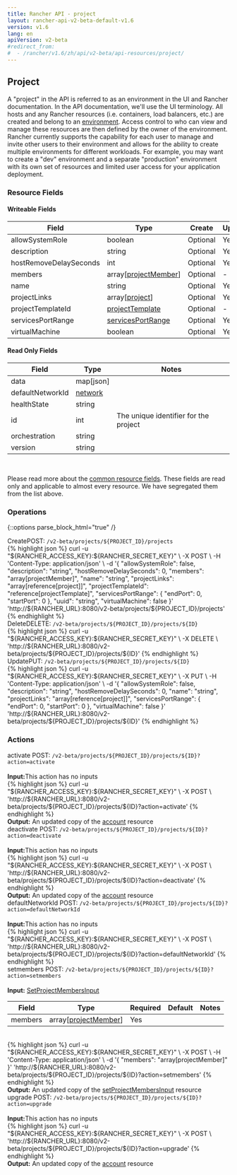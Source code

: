 ```yaml
---
title: Rancher API - project
layout: rancher-api-v2-beta-default-v1.6
version: v1.6
lang: en
apiVersion: v2-beta
#redirect_from:
#  - /rancher/v1.6/zh/api/v2-beta/api-resources/project/
---
```


## Project

A "project" in the API is referred to as an environment in the UI and Rancher documentation. In the API documentation, we'll use the UI terminology. All hosts and any Rancher resources (i.e. containers, load balancers, etc.) are created and belong to an [environment]({{site.baseurl}}/rancher/{{page.version}}/{{page.lang}}/environments/). Access control to who can view and manage these resources are then defined by the owner of the environment. Rancher currently supports the capability for each user to manage and invite other users to their environment and allows for the ability to create multiple environments for different workloads. For example, you may want to create a "dev" environment and a separate "production" environment with its own set of resources and limited user access for your application deployment.

### Resource Fields

#### Writeable Fields

Field | Type | Create | Update | Default | Notes
---|---|---|---|---|---
allowSystemRole | boolean | Optional | Yes | - | 
description | string | Optional | Yes | - | 
hostRemoveDelaySeconds | int | Optional | Yes | - | 
members | array[[projectMember]({{site.baseurl}}/rancher/{{page.version}}/{{page.lang}}/api/{{page.apiVersion}}/api-resources/projectMember/)] | Optional | - | - | 
name | string | Optional | Yes | - | 
projectLinks | array[[project]({{site.baseurl}}/rancher/{{page.version}}/{{page.lang}}/api/{{page.apiVersion}}/api-resources/project/)] | Optional | Yes | - | 
projectTemplateId | [projectTemplate]({{site.baseurl}}/rancher/{{page.version}}/{{page.lang}}/api/{{page.apiVersion}}/api-resources/projectTemplate/) | Optional | - | - | 
servicesPortRange | [servicesPortRange]({{site.baseurl}}/rancher/{{page.version}}/{{page.lang}}/api/{{page.apiVersion}}/api-resources/servicesPortRange/) | Optional | Yes | - | 
virtualMachine | boolean | Optional | Yes | - | 


#### Read Only Fields

Field | Type   | Notes
---|---|---
data | map[json]  | 
defaultNetworkId | [network]({{site.baseurl}}/rancher/{{page.version}}/{{page.lang}}/api/{{page.apiVersion}}/api-resources/network/)  | 
healthState | string  | 
id | int  | The unique identifier for the project
orchestration | string  | 
version | string  | 


<br>

Please read more about the [common resource fields]({{site.baseurl}}/rancher/{{page.version}}/{{page.lang}}/api/{{page.apiVersion}}/common/). These fields are read only and applicable to almost every resource. We have segregated them from the list above.

### Operations
{::options parse_block_html="true" /}
<a id="create"></a>
<div class="action"><span class="header">Create<span class="headerright">POST:  <code>/v2-beta/projects/${PROJECT_ID}/projects</code></span></span>
<div class="action-contents"> {% highlight json %}
curl -u "${RANCHER_ACCESS_KEY}:${RANCHER_SECRET_KEY}" \
-X POST \
-H 'Content-Type: application/json' \
-d '{
	"allowSystemRole": false,
	"description": "string",
	"hostRemoveDelaySeconds": 0,
	"members": "array[projectMember]",
	"name": "string",
	"projectLinks": "array[reference[project]]",
	"projectTemplateId": "reference[projectTemplate]",
	"servicesPortRange": {
		"endPort": 0,
		"startPort": 0
	},
	"uuid": "string",
	"virtualMachine": false
}' 'http://${RANCHER_URL}:8080/v2-beta/projects/${PROJECT_ID}/projects'
{% endhighlight %}
</div></div>
<a id="delete"></a>
<div class="action"><span class="header">Delete<span class="headerright">DELETE:  <code>/v2-beta/projects/${PROJECT_ID}/projects/${ID}</code></span></span>
<div class="action-contents"> {% highlight json %}
curl -u "${RANCHER_ACCESS_KEY}:${RANCHER_SECRET_KEY}" \
-X DELETE \
'http://${RANCHER_URL}:8080/v2-beta/projects/${PROJECT_ID}/projects/${ID}'
{% endhighlight %}
</div></div>
<a id="update"></a>
<div class="action"><span class="header">Update<span class="headerright">PUT:  <code>/v2-beta/projects/${PROJECT_ID}/projects/${ID}</code></span></span>
<div class="action-contents"> {% highlight json %}
curl -u "${RANCHER_ACCESS_KEY}:${RANCHER_SECRET_KEY}" \
-X PUT \
-H 'Content-Type: application/json' \
-d '{
	"allowSystemRole": false,
	"description": "string",
	"hostRemoveDelaySeconds": 0,
	"name": "string",
	"projectLinks": "array[reference[project]]",
	"servicesPortRange": {
		"endPort": 0,
		"startPort": 0
	},
	"virtualMachine": false
}' 'http://${RANCHER_URL}:8080/v2-beta/projects/${PROJECT_ID}/projects/${ID}'
{% endhighlight %}
</div></div>



### Actions

<div class="action" id="activate">
<span class="header">
activate
<span class="headerright">POST:  <code>/v2-beta/projects/${PROJECT_ID}/projects/${ID}?action=activate</code></span></span>
<div class="action-contents">

<br>
<span class="input">
<strong>Input:</strong>This action has no inputs</span>

<br>
{% highlight json %}
curl -u "${RANCHER_ACCESS_KEY}:${RANCHER_SECRET_KEY}" \
-X POST \
'http://${RANCHER_URL}:8080/v2-beta/projects/${PROJECT_ID}/projects/${ID}?action=activate'
{% endhighlight %}
<br>
<span class="output"><strong>Output:</strong> An updated copy of the <a href="{{site.baseurl}}/rancher/{{page.version}}/{{page.lang}}/api/{{page.apiVersion}}/api-resources/account/">account</a> resource</span>
</div></div>

<div class="action" id="deactivate">
<span class="header">
deactivate
<span class="headerright">POST:  <code>/v2-beta/projects/${PROJECT_ID}/projects/${ID}?action=deactivate</code></span></span>
<div class="action-contents">

<br>
<span class="input">
<strong>Input:</strong>This action has no inputs</span>

<br>
{% highlight json %}
curl -u "${RANCHER_ACCESS_KEY}:${RANCHER_SECRET_KEY}" \
-X POST \
'http://${RANCHER_URL}:8080/v2-beta/projects/${PROJECT_ID}/projects/${ID}?action=deactivate'
{% endhighlight %}
<br>
<span class="output"><strong>Output:</strong> An updated copy of the <a href="{{site.baseurl}}/rancher/{{page.version}}/{{page.lang}}/api/{{page.apiVersion}}/api-resources/account/">account</a> resource</span>
</div></div>

<div class="action" id="defaultNetworkId">
<span class="header">
defaultNetworkId
<span class="headerright">POST:  <code>/v2-beta/projects/${PROJECT_ID}/projects/${ID}?action=defaultNetworkId</code></span></span>
<div class="action-contents">

<br>
<span class="input">
<strong>Input:</strong>This action has no inputs</span>

<br>
{% highlight json %}
curl -u "${RANCHER_ACCESS_KEY}:${RANCHER_SECRET_KEY}" \
-X POST \
'http://${RANCHER_URL}:8080/v2-beta/projects/${PROJECT_ID}/projects/${ID}?action=defaultNetworkId'
{% endhighlight %}
<br>

</div></div>

<div class="action" id="setmembers">
<span class="header">
setmembers
<span class="headerright">POST:  <code>/v2-beta/projects/${PROJECT_ID}/projects/${ID}?action=setmembers</code></span></span>
<div class="action-contents">

<br>
<span class="input">
<strong>Input:</strong> <a href="{{site.baseurl}}/rancher/{{page.version}}/{{page.lang}}/api/{{page.apiVersion}}/api-resources/setProjectMembersInput/">SetProjectMembersInput</a></span>

Field | Type | Required | Default | Notes
---|---|---|---|---
members | array[[projectMember]({{site.baseurl}}/rancher/{{page.version}}/{{page.lang}}/api/{{page.apiVersion}}/api-resources/projectMember/)] | Yes |  | 


<br>
{% highlight json %}
curl -u "${RANCHER_ACCESS_KEY}:${RANCHER_SECRET_KEY}" \
-X POST \
-H 'Content-Type: application/json' \
-d '{
	"members": "array[projectMember]"
}' 'http://${RANCHER_URL}:8080/v2-beta/projects/${PROJECT_ID}/projects/${ID}?action=setmembers'
{% endhighlight %}
<br>
<span class="output"><strong>Output:</strong> An updated copy of the <a href="{{site.baseurl}}/rancher/{{page.version}}/{{page.lang}}/api/{{page.apiVersion}}/api-resources/setProjectMembersInput/">setProjectMembersInput</a> resource</span>
</div></div>

<div class="action" id="upgrade">
<span class="header">
upgrade
<span class="headerright">POST:  <code>/v2-beta/projects/${PROJECT_ID}/projects/${ID}?action=upgrade</code></span></span>
<div class="action-contents">

<br>
<span class="input">
<strong>Input:</strong>This action has no inputs</span>

<br>
{% highlight json %}
curl -u "${RANCHER_ACCESS_KEY}:${RANCHER_SECRET_KEY}" \
-X POST \
'http://${RANCHER_URL}:8080/v2-beta/projects/${PROJECT_ID}/projects/${ID}?action=upgrade'
{% endhighlight %}
<br>
<span class="output"><strong>Output:</strong> An updated copy of the <a href="{{site.baseurl}}/rancher/{{page.version}}/{{page.lang}}/api/{{page.apiVersion}}/api-resources/account/">account</a> resource</span>
</div></div>


